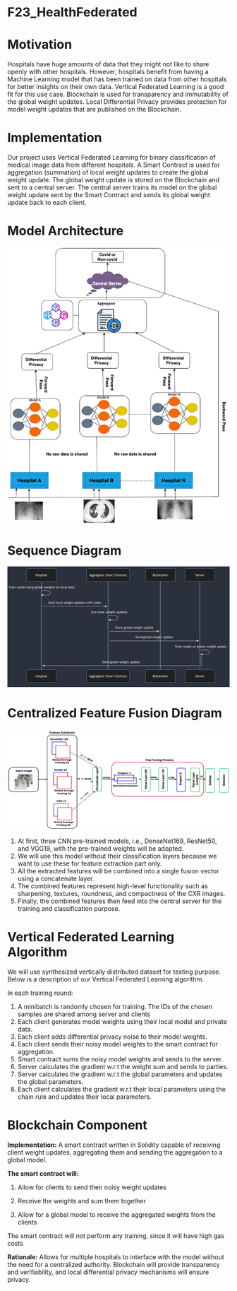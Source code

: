 # F23_HealthFederated

# Motivation
Hospitals have huge amounts of data that they might not like to share openly with other hospitals. However, hospitals benefit from having a Machine Learning model that has been trained on data from other hospitals for better insights on their own data. Vertical Federated Learning is a good fit for this use case. Blockchain is used for transparency and immutability of the global weight updates. Local Differential Privacy provides protection for model weight updates that are published on the Blockchain.

# Implementation
Our project uses Vertical Federated Learning for binary classification of medical image data from different hospitals. A Smart Contract is used for aggregation (summation) of local weight updates to create the global weight update. The global weight update is stored on the Blockchain and sent to a central server. The central server trains its model on the global weight update sent by the Smart Contract and sends its global weight update back to each client.

# Model Architecture 
![alt text](https://github.com/AI-and-Blockchain/F23_HealthFederated/blob/main/Proj-Checkin-02-files/Model%20Architecture1.png)

# Sequence Diagram
![alt text](https://github.com/AI-and-Blockchain/F23_HealthFederated/blob/main/Proj-Checkin-02-files/Sequence_Diagram.png)

# Centralized Feature Fusion Diagram
![alt text](https://github.com/AI-and-Blockchain/F23_HealthFederated/blob/main/Proj-Checkin-02-files/Centralized%20Model.png)

1. At first, three CNN pre-trained models, i.e., DenseNet169, ResNet50, and VGG19, with the pre-trained weights will be adopted.
2. We will use this model without their classification layers because we want to use these for feature extraction part only.
3. All the extracted features will be combined into a single fusion vector using a concatenate layer.
4. The combined features represent high-level functionality such as sharpening, textures, roundness, and compactness of the CXR images.
5. Finally, the combined features then feed into the central server for the training and classification purpose.

# Vertical Federated Learning Algorithm

We will use synthesized vertically distributed dataset for testing purpose. Below is a description of our Vertical Federated Learning algorithm.

In each training round:
1. A minibatch is randomly chosen for training. The IDs of the chosen samples are shared among server and clients
2. Each client generates model weights using their local model and private data.
3. Each client adds differential privacy noise to their model weights.
4. Each client sends their noisy model weights to the smart contract for aggregation.
5. Smart contract sums the noisy model weights and sends to the server.
6. Server calculates the gradient w.r.t the weight sum and sends to parties.
7. Server calculates the gradient w.r.t the global parameters and updates the global parameters.
8. Each client calculates the gradient w.r.t their local parameters using the chain rule and updates their local parameters.


# Blockchain Component

**Implementation:** A smart contract written in Solidity capable of receiving client weight updates, aggregating them and sending the aggregation to a global model. 

**The smart contract will:**

1. Allow for clients to send their noisy weight updates

2. Receive the weights and sum them together

3. Allow for a global model to receive the aggregated weights from the clients

The smart contract will not perform any training, since it will have high gas costs

**Rationale:** Allows for multiple hospitals to interface with the model without the need for a centralized authority. Blockchain will provide transparency and verifiability, and local differential privacy mechanisms will ensure privacy. 

